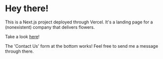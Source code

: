 # Hey there!
This is a Next.js project deployed through Vercel.
It's a landing page for a (nonexistent) company that delivers flowers. 

Take a look [here](https://websiteproject-five.vercel.app)!

The 'Contact Us' form at the bottom works! Feel free to send me a message through there.
